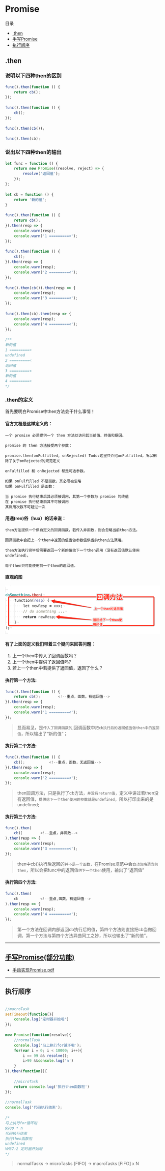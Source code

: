 # Promise

目录
- [.then](#then)
- [手写Promise](#hwpromise)
- [执行顺序](#order)

<span id='then' />

## .then
### 说明以下四种then的区别
```js
func().then(function () {
    return cb();
});

func().then(function () {
    cb();
});

func().then(cb());

func().then(cb);
```
### 说出以下四种then的输出
```js
let func = function () {
    return new Promise((resolve, reject) => {
        resolve('返回值');
    });
};

let cb = function () {
    return '新的值';
}

func().then(function () {
    return cb();
}).then(resp => {
    console.warn(resp);
    console.warn('1 =========<');
});

func().then(function () {
    cb();
}).then(resp => {
    console.warn(resp);
    console.warn('2 =========<');
});

func().then(cb()).then(resp => {
    console.warn(resp);
    console.warn('3 =========<');
});

func().then(cb).then(resp => {
    console.warn(resp);
    console.warn('4 =========<');
});

/**
新的值
1 =========<
undefined
2 =========<
返回值
3 =========<
新的值
4 =========<
*/
```

### .then的定义

首先要明白Promise中then方法会干什么事情！

#### 官方文档是这样定义的：

    一个 promise 必须提供一个 then 方法以访问其当前值、终值和据因。

    promise 的 then 方法接受两个参数：

    promise.then(onFulfilled, onRejected) Todo:这里只介绍onFulfilled，所以删除了关于onRejected的规范定义

    onFulfilled 和 onRejected 都是可选参数。

    如果 onFulfilled 不是函数，其必须被忽略
    如果 onFulfilled 是函数：

    当 promise 执行结束后其必须被调用，其第一个参数为 promise 的终值
    在 promise 执行结束前其不可被调用
    其调用次数不可超过一次

#### 用通(ren)俗（hua）的话来说：
    then方法提供一个供自定义的回调函数，若传入非函数，则会忽略当前then方法。

    回调函数中会把上一个then中返回的值当做参数值供当前then方法调用。

    then方法执行完毕后需要返回一个新的值给下一个then调用（没有返回值默认使用undefined）。

    每个then只可能使用前一个then的返回值。

#### 直观的图
![image](./image/then.png)

#### 有了上面的定义我们带着三个疑问来回答问题：
1. 上一个then中传入了回调函数吗？
2. 上一个then中提供了返回值吗?
3. 若上一个then中若提供了返回值，返回了什么？

#### 执行第一个方法:
```js
func().then(function () {
    return cb();        <!--重点，函数，有返回值-->
}).then(resp => {
    console.warn(resp);
    console.warn('1 =========<');
});
```
> 显而易见，是`传入了回调函数的`,回调函数中`把cb执行后的返回值当做then中的返回值`，所以输出了“新的值”；

####  执行第二个方法:

```js
func().then(function () {
    cb();           <!--重点，函数，无返回值-->
}).then(resp => {
    console.warn(resp);
    console.warn('2 =========<');
});
```
> then回调方法，只是执行了cb方法，`并没有return值`，定义中讲过若then没有返回值，`提供给下一个then使用的参数就是undefined`，所以打印出来的是undefined;

#### 执行第三个方法:

```js
func().then(
    cb()        <!--重点，非函数-->
).then(resp => {
    console.warn(resp);
    console.warn('3 =========<');
});
```

> then中cb()执行后返回的`并不是一个函数`，在Promise规范中会`自动忽略调当前then`，所以会把func中的返回值`供下一个then`使用，输出了“返回值”

#### 执行第四个方法:

```js
func().then(
    cb          <!--重点,函数，有返回值-->
).then(resp => {
    console.warn(resp);
    console.warn('4 =========<');
});
```
> 第一个方法在回调内部返回cb执行后的值，第四个方法则直接把cb当做回调，第一个方法与第四个方法异曲同工之妙，所以也输出了“新的值”。

---

<span id='hwpromise'/>

## [手写Promise(部分功能)](./Promise.js)

- [手动实现Promise.pdf](./pdf/手动实现Promise.pdf)

---

<span id='order'/>

## 执行顺序

```js

//macroTask
setTimeout(function(){
    console.log('定时器开始啦')
});

new Promise(function(resolve){
    //normalTask
    console.log('马上执行for循环啦');
    for(var i = 0; i < 10000; i++){
        i == 99 && resolve();
		i>99 &&console.log('n')
    }
}).then(function(){
    
    //microTask
    return console.log('执行then函数啦')
});

//normalTask
console.log('代码执行结束');

/*
马上执行for循环啦
9900 * n
代码执行结束
执行then函数啦
undefined
VM37:2 定时器开始啦
*/
```

> normalTasks -> microTasks [FIFO] -> macroTasks [FIFO] x N